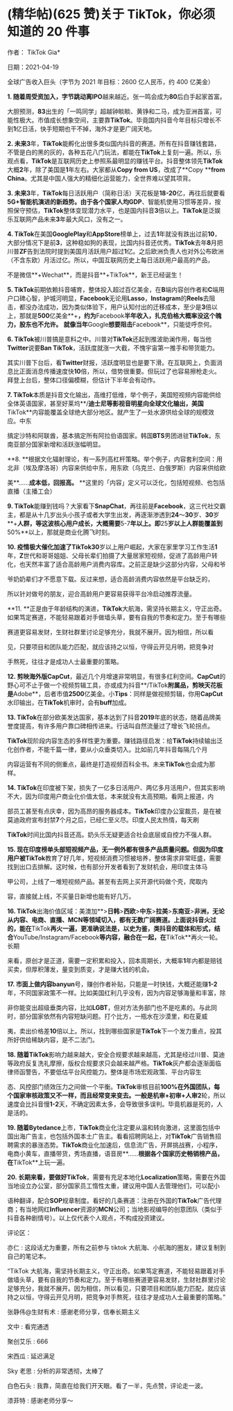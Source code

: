 
# (精华帖)(625 赞)关于 TikTok，你必须知道的 20 件事

作者： TikTok Gia*

日期：2021-04-19

全球广告收入巨头（字节为 2021 年目标：2600 亿人民币，约 400 亿美金） 

 

**1. **随着周受资加入，字节跳动离**IPO**越来越近。张一鸣会成为**80**后白手起家首富。

大胆预测，**83**出生的「一鸣同学」超越钟睒睒、黄铮和二马，成为亚洲首富，可能性极大。市值成长想象空间，主要靠**TikTok**。毕竟国内抖音今年目标只增长不到**1**亿日活，快手短期也干不掉，海外才是更广阔天地。

**2. **未来**3**年，**TikTok**能孵化出很多类似国内抖音的赛道。所有在抖音赚钱套路，不管是白的黑的灰的，各种五花八门玩法，都能在**TikTok**上复刻一遍。所以，乐观点看，**TikTok**是互联网历史上参照系最明显的赚钱平台。抖音整体领先**TikTok**大概**2**年，除了美国是**1**年左右。大家都从**Copy from US**，改成了**Copy ****from China**。尤其是中国人强大的精细化运营能力，全世界难以望其项背。

**3. **未来**3**年，**TikTok**每日活跃用户（简称日活）天花板是**18-20**亿，再往后就要看**5G+**智能机演进的新趋势。由于各个国家人均**GDP**、智能机使用习惯等差异，按照保守预估，**TikTok**整体变现潜力水平，也是国内抖音**3**倍以上。**TikTok**是泛娱乐互联网产品未来**3**年最大风口，没有之一。

**4. TikTok**在美国**GooglePlay**和**AppStore**榜单上，过去**1**年就没有跌出过前**10**，大部分情况下是前**3**，这种稳如狗的表现，比国内抖音还优秀。**TikTok**去年**8**月把川普**ZF**告到法院时提到美国月活跃用户超过**1**亿。之后欧洲负责人也对外公布欧洲（不含东欧）月活过亿。所以，中国互联网历史上每日活跃用户最高的产品，

不是微信**+Wechat**，而是抖音**+TikTok**，新王已经诞生！

**5. TikTok**前期依赖抖音哺育，整体投入超过百亿美金，在**B**端内容创作者和**C**端用户口碑心智，护城河明显，**Facebook**无论用**Lasso**，**Instagram**的**Reels**去阻击，都没办法成功，因为类似体验下，用户认知付出的迁移成本，至少是**3**倍以上，那就是**500**亿美金**+**，约为**Facebook**半年收入，扎克伯格大概率没这个魄力，股东也不允许。** **就像当年**Google**想要阻击**Facebook**，只能徒呼奈何。

**6. TikTok**被川普搞是意料之中。川普对**TikTok**还起到推波助澜作用，每当他**Twitter**说要**Ban TikTok**，活跃度就涨一大截，不愧宇宙第一推手和带货能力。

其实川普下台后，看**Twitter**财报，活跃度明显也是要下滑。在互联网上，负面消息比正面消息传播速度快**10**倍，所以，借势很重要。但玩过了也容易擦枪走火。拜登上台后，整体口径偏模糊，但估计下半年会有动作。

**7. TikTok**本质是抖音文化输出，高维打低维，举个例子，美国短视频内容能供给全体英语国家，甚至好莱坞**/**迪士尼等影视音明星向全球文化输出，美国**TikTok**内容能覆盖全球绝大部分地区。就产生了一处水源供给全球的规模效应。中东

搞定沙特和阿联酋，基本搞定所有阿拉伯语国家。韩国**BTS**男团进驻**TikTok**，东南亚部分国家新增和活跃涨幅明显。

**8. **根据文化辐射理论，有一系列高杠杆策略。举个例子，内容套利空间：用北非（埃及摩洛哥）内容来供给中东，用东欧（乌克兰、白俄罗斯）内容来供给欧

美**……**成本低，回报高。** **这里的「内容」定义可以泛化，包括短视频、也包括直播（主播工会）

 

 

**9. TikTok**能赚到钱吗？大家看下**SnapChat**，再往前是**Facebook**，这三代社交霸主，都是从十几岁出头小孩子或者大学生出发，再逐渐渗透到**24**～**30**岁、**30**岁**+**人群，等这波核心用户成长，大概需要**5-7**年以上。即**25**岁以上人群能覆盖到**50%**以上，那就是商业化腾飞时刻。

**10. **疫情极大催化加速了**TikTok30**岁以上用户崛起，大家在家里学习工作生活**1**年，**Z**世代和哥哥姐姐、父母长辈们拍摄了大量居家短视频，促进了高龄用户转化，也天然丰富了适合高龄用户消费内容库。之前正是缺少这部分内容，父母和爷

爷奶奶辈们才不愿意下载。反过来想，适合高龄消费内容依然是平台缺乏的，

所以针对做号的朋友，迎合高龄用户更容易获得平台冷启动推荐流量。

**11. **正是由于年龄结构的演进，**TikTok**大航海，需坚持长期主义，守正出奇。如果笃定赛道，不能轻易跟着对手做墙头草，要有自我的节奏和定力。至于有哪些

赛道更容易发财，生财社群里讨论足够充分，我就不展开。因为相信，所以看

见，只要项目和团队能力匹配，就应该持之以恒，守得云开见月明，把竞争对

手熬死，往往才是成功人士最重要的策略。

**12. **剪映海外版**CapCut**，最近几个月增速非常明显，有很多红利空间。**CapCut**的野心可不止于做一个视频剪辑工具，亦或成为抖音**/TikTok**附属品，剪映天花板是**Adobe**，后者市值**2500**亿美金。小**Tips**：同样是做视频剪辑，你用**CapCut**水印输出，在**TikTok**机审时，会有**buff**加成。

**13. TikTok**在部分欧美发达国家，基本达到了抖音**2019**年底的状态，随着品牌美誉度提高，有许多用户靠口碑相传进来。行话叫自然流量过了增长飞轮拐点。

**TikTok**现阶段内容生态的多样性更为重要。赚钱路径启发：给**TikTok**持续输出泛化创作者，不能千篇一律，要从小众垂类切入。比如前几年抖音每隔几个月

内容运营有不同的侧重点，最终是打造视频百科全书。未来**TikTok**也会成为那样。

**14. TikTok**在印度被下架，损失了一亿多日活用户、两亿多月活用户，但其实影响不大，因为印度用户商业化价值太低，本来就没有太高预期。看网上报道，内

部员工甚至有点庆幸，因为高昂的服务器成本。**TikTok**印度办公室裁员，是在被莫迪政府宣布封禁**7**个月之后，已经仁至义尽。印度人民太热情，每天刷

**TikTok**时间比国内抖音还高。奶头乐无疑更适合社会底层或自控力不强人群。

**15. **现在印度榜单头部短视频产品，无一例外都有很多产品质量问题。但因为印度用户被**TikTok**教育了好几年，短视频消费习惯被培养，整体需求非常旺盛，需要找到出口去排解。这时候，也有部分开发者看到了发财机会，用印度主体马

甲公司，上线了一堆短视频产品。甚至有去网上买开源代码做个壳，爬取内

容，直接就上线，不买量日新增也能有好几万。

**16. TikTok**出海价值区域：美澳加**>**日韩**>**西欧**>**中东**>**拉美**>**东南亚**>**非洲，无论从内容、电商、直播、**MCN**等领域切入，都有无数广阔赛道。上面说抖音火过的，能在**TikTok**再火一遍，更准确说法是，以史为鉴，类抖音的载体和形式，结合**YouTube/Instagram/Facebook**等内容，融合在一起，在**TikTok**再火一轮。长期 

 

来看，原创才是正道，需要一定积累和投入，回本周期长，大概率**1**年内都是赔钱买卖，但厚积薄发，量变到质变，才是赚大钱的机会。

**17. **市面上做内容**banyun**号，赚创作者补贴，只能是一时快钱，大概还能赚**1-2**年，不同国家政策不一样。比如美国红利几乎没有，因为内容足够海量和丰富，除

非你能变出超级垂类内容，比如**LGBT**，但对方法务部门也不是吃素的。与此同时，部分国家依然有内容短缺问题。打个比方，一瓶水在沙漠里，和在夏威

夷，卖出价格差**10**倍以上。所以，找到哪些国家是**TikTok**下一个发力重点，投其所好供给稀缺内容，是不二法门。

**18. **随着**TikTok**影响力越来越大，安全合规要求越来越高，尤其是经过川普、莫迪等政府反复洗礼摩擦，版权合规要求只会越来越严格。**TikTok**灰产都会逐渐面临律师函警告，不要低估平台风控能力。整体是市场宏观政策、平台内容生

态、风控部门绩效压力之间做一个平衡。**TikTok**审核目前**100%**在外国团队，每个国家审核政策又不一样，而且经常变来变去。一般是机审**+**初审**+**人审**2**轮，所以速度会比抖音慢**1-2**天，不确定因素太多，会导致很多误判。毕竟机器是死的，人是活的。

**19. **随着**Bytedance**上市，**TikTok**商业化注定要从温和转向激进，这里面包括中国出海广告主，也包括外国本土广告主。看看招聘网站上，对**TikTok**广告销售招聘需求的暴涨态势。**TikTok**商业化加速后，信息流广告，开屏挑战赛，小程序，电商小黄车，直播带货，秀场直播，语音房**……**根据各个国家历史畅销榜产品，在**TikTok**上玩一遍。

**20. **长期来看，要做好**TikTok**，需要有充足本地化**Localization**策略，需要在外国当地设立办公室，部分国家员工惰性太重，建议用中国人去管理他们，可以配小

语种翻译，配合**SOP**规章制度。看好的几条赛道：注册在外国的**TikTok**广告代理商；有当地网红**Influencer**资源的**MCN**公司；当地影视编导的创意团队（类似于抖音各种剧情号）。以上仅代表个人观点，不构成投资建议。

评论区：

亦仁 : 这段话尤为重要，所有之前参与 tiktok 大航海、小航海的圈友，建议复制到自己的笔记本。

“TikTok 大航海，需坚持长期主义，守正出奇。如果笃定赛道，不能轻易跟着对手做墙头草，要有自我的节奏和定力。至于有哪些赛道更容易发财，生财社群里讨论足够充分，我就不展开。因为相信，所以看见，只要项目和团队能力匹配，就应该持之以恒，守得云开见月明，把竞争对手熬死，往往才是成功人士最重要的策略。”

张静伟@生财有术 : 感谢老师分享，信奉长期主义

文中 : 看完通透

 

 

聚创艾乐 : 666

宋西瓜 : 延迟满足

Sky 老思 : 分析的非常透彻，太棒了

白色石头 : 我靠，简直在给我们开天眼。看了一半，先点赞，评论走一波。

漆菲特 : 感谢老师分享～

